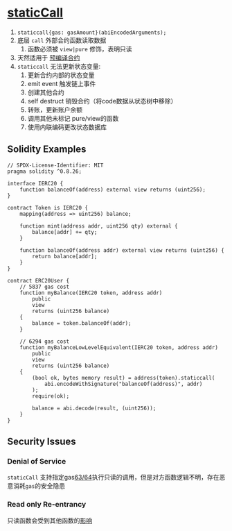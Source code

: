 # [staticCall](https://www.rareskills.io/post/solidity-staticcall)
1. `staticcall{gas: gasAmount}(abiEncodedArguments);`
2. 底层 `call` 外部合约函数读取数据
   1. 函数必须被 `view|pure` 修饰，表明只读
3. 天然适用于 [预编译合约](./contracts-precompile.md)
4. `staticcall` 无法更新状态变量:
   1. 更新合约内部的状态变量
   2. emit event 触发链上事件
   3. 创建其他合约
   4. self destruct 销毁合约（将code数据从状态树中移除）
   5. 转账，更新账户余额
   6. 调用其他未标记 pure/view的函数
   7. 使用内联编码更改状态数据库
## Solidity Examples
```solidity
// SPDX-License-Identifier: MIT
pragma solidity ^0.8.26;

interface IERC20 {
    function balanceOf(address) external view returns (uint256);
}

contract Token is IERC20 {
    mapping(address => uint256) balance;

    function mint(address addr, uint256 qty) external {
        balance[addr] += qty;
    }

    function balanceOf(address addr) external view returns (uint256) {
        return balance[addr];
    }
}

contract ERC20User {
    // 5837 gas cost
    function myBalance(IERC20 token, address addr)
        public
        view
        returns (uint256 balance)
    {
        balance = token.balanceOf(addr);
    }

    // 6294 gas cost
    function myBalanceLowLevelEquivalent(IERC20 token, address addr)
        public
        view
        returns (uint256 balance)
    {
        (bool ok, bytes memory result) = address(token).staticcall(
            abi.encodeWithSignature("balanceOf(address)", addr)
        );
        require(ok);

        balance = abi.decode(result, (uint256));
    }
}
```
## Security Issues
### Denial of Service
`staticCall` 支持指定gas[63/64](https://www.rareskills.io/post/eip-150-and-the-63-64-rule-for-gas)执行只读的调用，但是对方函数逻辑不明，存在恶意消耗`gas`的安全隐患
### Read only Re-entrancy
只读函数会受到其他函数的[影响](https://yuhuajing.github.io/ethernaut-book/21-Shop/Shop.html)
